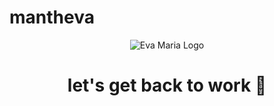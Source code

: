 # mantheva
<p align="center">
  <img src="assets/__original_drawn_by_wakum__22192e9e8a89dde2014ca660a281ce0d.png" alt="Eva Maria Logo">
</p>
<h1 align="center">
  <b>let's get back to work 🥱</b>
</h1>
